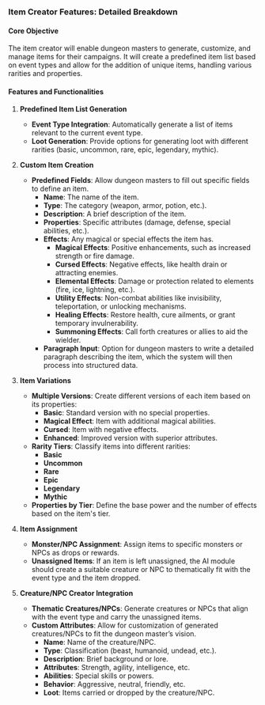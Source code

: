 ### Item Creator Features: Detailed Breakdown

#### Core Objective

The item creator will enable dungeon masters to generate, customize, and manage items for their campaigns. It will create a predefined item list based on event types and allow for the addition of unique items, handling various rarities and properties.

#### Features and Functionalities

1. **Predefined Item List Generation**
    
    - **Event Type Integration**: Automatically generate a list of items relevant to the current event type.
    - **Loot Generation**: Provide options for generating loot with different rarities (basic, uncommon, rare, epic, legendary, mythic).
2. **Custom Item Creation**
    
    - **Predefined Fields**: Allow dungeon masters to fill out specific fields to define an item.
        - **Name**: The name of the item.
        - **Type**: The category (weapon, armor, potion, etc.).
        - **Description**: A brief description of the item.
        - **Properties**: Specific attributes (damage, defense, special abilities, etc.).
        - **Effects**: Any magical or special effects the item has.
            - **Magical Effects**: Positive enhancements, such as increased strength or fire damage.
            - **Cursed Effects**: Negative effects, like health drain or attracting enemies.
            - **Elemental Effects**: Damage or protection related to elements (fire, ice, lightning, etc.).
            - **Utility Effects**: Non-combat abilities like invisibility, teleportation, or unlocking mechanisms.
            - **Healing Effects**: Restore health, cure ailments, or grant temporary invulnerability.
            - **Summoning Effects**: Call forth creatures or allies to aid the wielder.
        - **Paragraph Input**: Option for dungeon masters to write a detailed paragraph describing the item, which the system will then process into structured data.
3. **Item Variations**
    
    - **Multiple Versions**: Create different versions of each item based on its properties:
        - **Basic**: Standard version with no special properties.
        - **Magical Effect**: Item with additional magical abilities.
        - **Cursed**: Item with negative effects.
        - **Enhanced**: Improved version with superior attributes.
    - **Rarity Tiers**: Classify items into different rarities:
        - **Basic**
        - **Uncommon**
        - **Rare**
        - **Epic**
        - **Legendary**
        - **Mythic**
    - **Properties by Tier**: Define the base power and the number of effects based on the item's tier.
4. **Item Assignment**
    
    - **Monster/NPC Assignment**: Assign items to specific monsters or NPCs as drops or rewards.
    - **Unassigned Items**: If an item is left unassigned, the AI module should create a suitable creature or NPC to thematically fit with the event type and the item dropped.
5. **Creature/NPC Creator Integration**
    
    - **Thematic Creatures/NPCs**: Generate creatures or NPCs that align with the event type and carry the unassigned items.
    - **Custom Attributes**: Allow for customization of generated creatures/NPCs to fit the dungeon master’s vision.
        - **Name**: Name of the creature/NPC.
        - **Type**: Classification (beast, humanoid, undead, etc.).
        - **Description**: Brief background or lore.
        - **Attributes**: Strength, agility, intelligence, etc.
        - **Abilities**: Special skills or powers.
        - **Behavior**: Aggressive, neutral, friendly, etc.
        - **Loot**: Items carried or dropped by the creature/NPC.